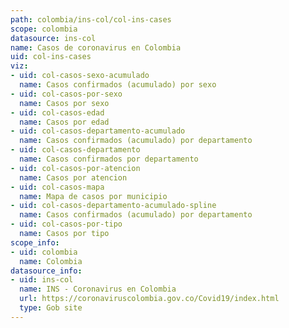 ```yaml
---
path: colombia/ins-col/col-ins-cases
scope: colombia
datasource: ins-col
name: Casos de coronavirus en Colombia
uid: col-ins-cases
viz:
- uid: col-casos-sexo-acumulado
  name: Casos confirmados (acumulado) por sexo
- uid: col-casos-por-sexo
  name: Casos por sexo
- uid: col-casos-edad
  name: Casos por edad
- uid: col-casos-departamento-acumulado
  name: Casos confirmados (acumulado) por departamento
- uid: col-casos-departamento
  name: Casos confirmados por departamento
- uid: col-casos-por-atencion
  name: Casos por atencion
- uid: col-casos-mapa
  name: Mapa de casos por municipio
- uid: col-casos-departamento-acumulado-spline
  name: Casos confirmados (acumulado) por departamento
- uid: col-casos-por-tipo
  name: Casos por tipo
scope_info:
- uid: colombia
  name: Colombia
datasource_info:
- uid: ins-col
  name: INS - Coronavirus en Colombia
  url: https://coronaviruscolombia.gov.co/Covid19/index.html
  type: Gob site
---
```


